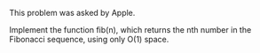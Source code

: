 This problem was asked by Apple.

Implement the function fib(n), which returns the nth number in the Fibonacci sequence, using only O(1) space.
